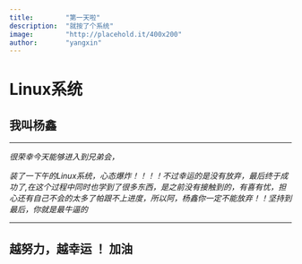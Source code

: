 ```yaml
---
title:        "第一天啦"
description:  "就按了个系统"
image:        "http://placehold.it/400x200"
author:       "yangxin"
---
```


Linux系统
============

**我叫杨鑫**
------
-----
*很荣幸今天能够进入到兄弟会，*

*装了一下午的Linux系统，心态爆炸！！！！不过幸运的是没有放弃，最后终于成功了,在这个过程中同时也学到了很多东西，是之前没有接触到的，有喜有忧，担心还有自己不会的太多了帕跟不上进度，所以阿，杨鑫你一定不能放弃！！坚持到最后，你就是最牛逼的*

----
##   越努力，越幸运  ！ 加油  





